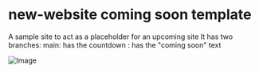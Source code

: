 # new-website coming soon template
A sample site to act as a placeholder for an upcoming site
It has two branches:
main: has the countdown
: has the "coming soon" text


![Image](https://github.com/user-attachments/assets/766d909c-1858-4666-aed1-28b43361add0)


